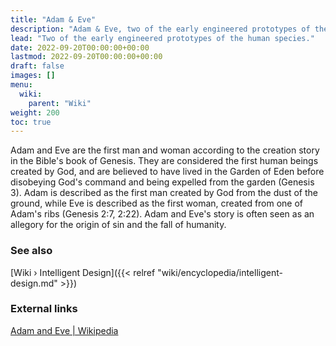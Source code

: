 ```yaml
---
title: "Adam & Eve"
description: "Adam & Eve, two of the early engineered prototypes of the human species."
lead: "Two of the early engineered prototypes of the human species."
date: 2022-09-20T00:00:00+00:00
lastmod: 2022-09-20T00:00:00+00:00
draft: false
images: []
menu:
  wiki:
    parent: "Wiki"
weight: 200
toc: true
---
```


Adam and Eve are the first man and woman according to the creation story in the Bible's book of Genesis. They are considered the first human beings created by God, and are believed to have lived in the Garden of Eden before disobeying God's command and being expelled from the garden (Genesis 3). Adam is described as the first man created by God from the dust of the ground, while Eve is described as the first woman, created from one of Adam's ribs (Genesis 2:7, 2:22). Adam and Eve's story is often seen as an allegory for the origin of sin and the fall of humanity.

### See also

[Wiki › Intelligent Design]({{< relref "wiki/encyclopedia/intelligent-design.md" >}})</br>

### External links

[Adam and Eve | Wikipedia](https://en.wikipedia.org/wiki/Adam_and_Eve)
